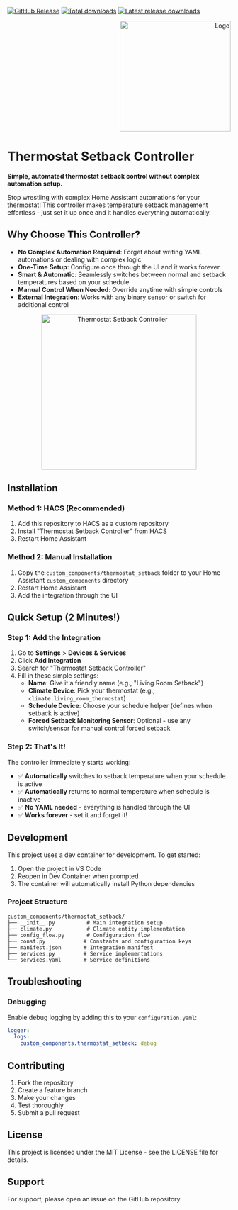 [![GitHub Release][releases-shield]][releases]
[![Total downloads][total-downloads-shield]][total-downloads]
[![Latest release downloads][latest-release-downloads-shield]][latest-release-downloads]

<p align="right">
<img width="250" alt="Logo" src="https://raw.githubusercontent.com/toringer/home-assistant-thermostat-setback/master/assets/icon.png">
</p>

# Thermostat Setback Controller

**Simple, automated thermostat setback control without complex automation setup.**

Stop wrestling with complex Home Assistant automations for your thermostat! This controller makes temperature setback management effortless - just set it up once and it handles everything automatically.

## Why Choose This Controller?

- **No Complex Automation Required**: Forget about writing YAML automations or dealing with complex logic
- **One-Time Setup**: Configure once through the UI and it works forever
- **Smart & Automatic**: Seamlessly switches between normal and setback temperatures based on your schedule
- **Manual Control When Needed**: Override anytime with simple controls
- **External Integration**: Works with any binary sensor or switch for additional control

<p align="center">
<img width="350" alt="Thermostat Setback Controller" src="https://raw.githubusercontent.com/toringer/home-assistant-thermostat-setback/master/assets/device.png">
</p>


## Installation

### Method 1: HACS (Recommended)

1. Add this repository to HACS as a custom repository
2. Install "Thermostat Setback Controller" from HACS
3. Restart Home Assistant

### Method 2: Manual Installation

1. Copy the `custom_components/thermostat_setback` folder to your Home Assistant `custom_components` directory
2. Restart Home Assistant
3. Add the integration through the UI

## Quick Setup (2 Minutes!)

### Step 1: Add the Integration

1. Go to **Settings** > **Devices & Services**
2. Click **Add Integration**
3. Search for "Thermostat Setback Controller"
4. Fill in these simple settings:
   - **Name**: Give it a friendly name (e.g., "Living Room Setback")
   - **Climate Device**: Pick your thermostat (e.g., `climate.living_room_thermostat`)
   - **Schedule Device**: Choose your schedule helper (defines when setback is active)
   - **Forced Setback Monitoring Sensor**: Optional - use any switch/sensor for manual control forced setback

### Step 2: That's It!

The controller immediately starts working:
- ✅ **Automatically** switches to setback temperature when your schedule is active
- ✅ **Automatically** returns to normal temperature when schedule is inactive
- ✅ **No YAML needed** - everything is handled through the UI
- ✅ **Works forever** - set it and forget it!


## Development

This project uses a dev container for development. To get started:

1. Open the project in VS Code
2. Reopen in Dev Container when prompted
3. The container will automatically install Python dependencies

### Project Structure

```
custom_components/thermostat_setback/
├── __init__.py          # Main integration setup
├── climate.py           # Climate entity implementation
├── config_flow.py       # Configuration flow
├── const.py            # Constants and configuration keys
├── manifest.json       # Integration manifest
├── services.py         # Service implementations
└── services.yaml       # Service definitions
```

## Troubleshooting

### Debugging

Enable debug logging by adding this to your `configuration.yaml`:

```yaml
logger:
  logs:
    custom_components.thermostat_setback: debug
```

## Contributing

1. Fork the repository
2. Create a feature branch
3. Make your changes
4. Test thoroughly
5. Submit a pull request

## License

This project is licensed under the MIT License - see the LICENSE file for details.

## Support

For support, please open an issue on the GitHub repository.


[releases-shield]: https://img.shields.io/github/v/release/toringer/home-assistant-thermostat-setback?style=flat-square
[releases]: https://github.com/toringer/home-assistant-thermostat-setback/releases
[total-downloads-shield]: https://img.shields.io/github/downloads/toringer/home-assistant-thermostat-setback/total?style=flat-square
[total-downloads]: https://github.com/toringer/home-assistant-thermostat-setback
[latest-release-downloads-shield]: https://img.shields.io/github/downloads/toringer/home-assistant-thermostat-setback/latest/total?style=flat-square
[latest-release-downloads]: https://github.com/toringer/home-assistant-thermostat-setback